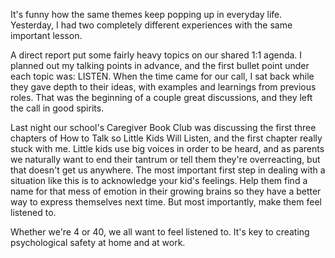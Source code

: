 It's funny how the same themes keep popping up in everyday life. Yesterday, I had two completely different experiences with the same important lesson.

A direct report put some fairly heavy topics on our shared 1:1 agenda. I planned out my talking points in advance, and the first bullet point under each topic was: LISTEN. When the time came for our call, I sat back while they gave depth to their ideas, with examples and learnings from previous roles. That was the beginning of a couple great discussions, and they left the call in good spirits.

Last night our school's Caregiver Book Club was discussing the first three chapters of How to Talk so Little Kids Will Listen, and the first chapter really stuck with me. Little kids use big voices in order to be heard, and as parents we naturally want to end their tantrum or tell them they're overreacting, but that doesn't get us anywhere. The most important first step in dealing with a situation like this is to acknowledge your kid's feelings. Help them find a name for that mess of emotion in their growing brains so they have a better way to express themselves next time. But most importantly, make them feel listened to.

Whether we're 4 or 40, we all want to feel listened to. It's key to creating psychological safety at home and at work.